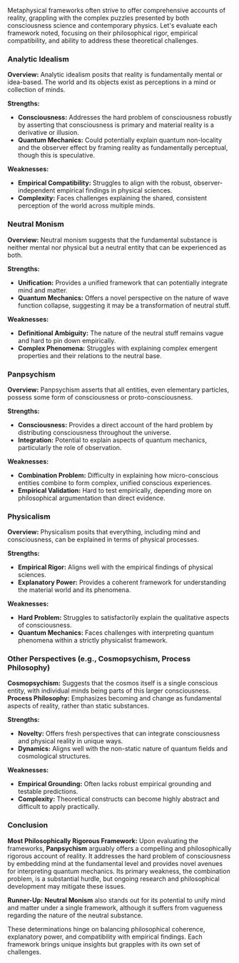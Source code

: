 Metaphysical frameworks often strive to offer comprehensive accounts of reality, grappling with the complex puzzles presented by both consciousness science and contemporary physics. Let's evaluate each framework noted, focusing on their philosophical rigor, empirical compatibility, and ability to address these theoretical challenges.

### Analytic Idealism
**Overview:** Analytic idealism posits that reality is fundamentally mental or idea-based. The world and its objects exist as perceptions in a mind or collection of minds.

**Strengths:**
- **Consciousness:** Addresses the hard problem of consciousness robustly by asserting that consciousness is primary and material reality is a derivative or illusion.
- **Quantum Mechanics:** Could potentially explain quantum non-locality and the observer effect by framing reality as fundamentally perceptual, though this is speculative.

**Weaknesses:**
- **Empirical Compatibility:** Struggles to align with the robust, observer-independent empirical findings in physical sciences.
- **Complexity:** Faces challenges explaining the shared, consistent perception of the world across multiple minds.

### Neutral Monism
**Overview:** Neutral monism suggests that the fundamental substance is neither mental nor physical but a neutral entity that can be experienced as both.

**Strengths:**
- **Unification:** Provides a unified framework that can potentially integrate mind and matter.
- **Quantum Mechanics:** Offers a novel perspective on the nature of wave function collapse, suggesting it may be a transformation of neutral stuff.

**Weaknesses:**
- **Definitional Ambiguity:** The nature of the neutral stuff remains vague and hard to pin down empirically.
- **Complex Phenomena:** Struggles with explaining complex emergent properties and their relations to the neutral base.

### Panpsychism
**Overview:** Panpsychism asserts that all entities, even elementary particles, possess some form of consciousness or proto-consciousness.

**Strengths:**
- **Consciousness:** Provides a direct account of the hard problem by distributing consciousness throughout the universe.
- **Integration:** Potential to explain aspects of quantum mechanics, particularly the role of observation.

**Weaknesses:**
- **Combination Problem:** Difficulty in explaining how micro-conscious entities combine to form complex, unified conscious experiences.
- **Empirical Validation:** Hard to test empirically, depending more on philosophical argumentation than direct evidence.

### Physicalism
**Overview:** Physicalism posits that everything, including mind and consciousness, can be explained in terms of physical processes.

**Strengths:**
- **Empirical Rigor:** Aligns well with the empirical findings of physical sciences.
- **Explanatory Power:** Provides a coherent framework for understanding the material world and its phenomena.

**Weaknesses:**
- **Hard Problem:** Struggles to satisfactorily explain the qualitative aspects of consciousness.
- **Quantum Mechanics:** Faces challenges with interpreting quantum phenomena within a strictly physicalist framework.

### Other Perspectives (e.g., Cosmopsychism, Process Philosophy)
**Cosmopsychism:** Suggests that the cosmos itself is a single conscious entity, with individual minds being parts of this larger consciousness.
**Process Philosophy:** Emphasizes becoming and change as fundamental aspects of reality, rather than static substances.

**Strengths:**
- **Novelty:** Offers fresh perspectives that can integrate consciousness and physical reality in unique ways.
- **Dynamics:** Aligns well with the non-static nature of quantum fields and cosmological structures.

**Weaknesses:**
- **Empirical Grounding:** Often lacks robust empirical grounding and testable predictions.
- **Complexity:** Theoretical constructs can become highly abstract and difficult to apply practically.

### Conclusion
**Most Philosophically Rigorous Framework:**
Upon evaluating the frameworks, **Panpsychism** arguably offers a compelling and philosophically rigorous account of reality. It addresses the hard problem of consciousness by embedding mind at the fundamental level and provides novel avenues for interpreting quantum mechanics. Its primary weakness, the combination problem, is a substantial hurdle, but ongoing research and philosophical development may mitigate these issues.

**Runner-Up:**
**Neutral Monism** also stands out for its potential to unify mind and matter under a single framework, although it suffers from vagueness regarding the nature of the neutral substance.

These determinations hinge on balancing philosophical coherence, explanatory power, and compatibility with empirical findings. Each framework brings unique insights but grapples with its own set of challenges.